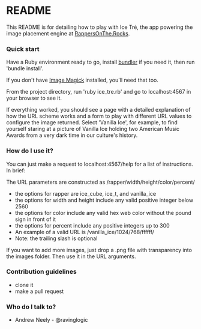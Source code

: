 # README #

This README is for detailing how to play with Ice Tré, the app powering the image placement engine at [RappersOnThe.Rocks](http://www.rappersonthe.rocks/).

### Quick start ###

Have a Ruby environment ready to go, install [bundler](http://bundler.io/) if you need it, then run 'bundle install'.

If you don't have [Image Magick](http://www.imagemagick.org/) installed, you'll need that too.

From the project directory, run 'ruby ice_tre.rb' and go to localhost:4567 in your browser to see it.

If everything worked, you should see a page with a detailed explanation of how the URL scheme works and a form to play with different URL values to configure the image returned. Select 'Vanilla Ice', for example, to find yourself staring at a picture of Vanilla Ice holding two American Music Awards from a very dark time in our culture's history.

### How do I use it? ###

You can just make a request to localhost:4567/help for a list of instructions. In brief:

The URL parameters are constructed as /rapper/width/height/color/percent/

* the options for rapper are ice_cube, ice_t, and vanilla_ice
* the options for width and height include any valid positive integer below 2560
* the options for color include any valid hex web color without the pound sign in front of it
* the options for percent include any positive integers up to 300
* An example of a valid URL is /vanilla_ice/1024/768/ffffff/
* Note: the trailing slash is optional

If you want to add more images, just drop a .png file with transparency into the images folder. Then use it in the URL arguments.

### Contribution guidelines ###

* clone it
* make a pull request

### Who do I talk to? ###

* Andrew Neely - @ravinglogic